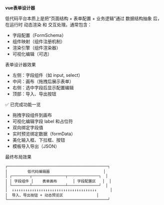 **vue表单设计器**

低代码平台本质上是把“页面结构 + 表单配置 + 业务逻辑”通过 数据结构抽象 后，在运行时 动态渲染 和 交互处理。通常包含：
- 字段配置（FormSchema）
- 组件映射（组件注册机制）
- 渲染引擎（组件渲染器）
- 可视化编辑（可选）

表单设计器效果
- 左侧：字段组件（如 input, select）
- 中间：画布（拖拽后展示表单）
- 右侧：选中字段后显示配置编辑
- 顶部：导入、导出按钮

✅ 已完成功能一览
- 拖拽字段组件到画布
- 可视化编辑字段 label 和占位符
- 双向绑定字段值
- 实时预览绑定数据（formData）
- 美化输入框、下拉框、按钮
- 模板导入导出（JSON）

最终布局效果
```
┌─────────────────────────────────────────────┐
│         低代码编辑器                        │
│ ┌────────┬───────────────┬──────────────┐  │
│ │ 字段组件 │    表单画布       │ 字段配置区   │  │
│ └────────┴───────────────┴──────────────┘  │
│  ↓↓↓↓↓↓↓↓↓↓↓↓↓↓↓↓↓↓↓↓↓↓↓↓↓↓↓↓↓↓↓↓↓↓↓↓↓↓      │
│  导入、导出按钮 + 动态预览区               │
└─────────────────────────────────────────────┘
```

